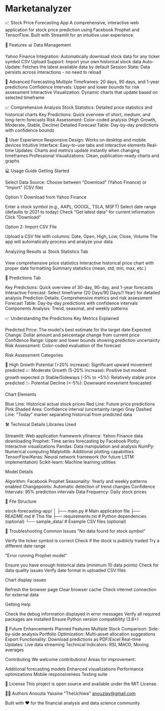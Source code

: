 # Marketanalyzer

📈 Stock Price Forecasting App
A comprehensive, interactive web application for stock price prediction using Facebook Prophet and TensorFlow. Built with Streamlit for an intuitive user experience.

🎯 Features
📊 Data Management

Yahoo Finance Integration: Automatically download stock data for any ticker symbol
CSV Upload Support: Import your own historical stock data
Auto-Update: Fetches the latest available data by default
Session State: Data persists across interactions - no need to reload

🔮 Advanced Forecasting
Multiple Timeframes: 20 days, 90 days, and 1-year predictions
Confidence Intervals: Upper and lower bounds for risk assessment
Interactive Visualization: Dynamic charts that update based on selected timeframe

📈 Comprehensive Analysis
Stock Statistics: Detailed price statistics and historical charts
Key Predictions: Quick overview of short, medium, and long-term forecasts
Risk Assessment: Color-coded analysis (High Growth, Moderate, Stable, Decline)
Detailed Forecast Table: Day-by-day predictions with confidence bounds

🎨 User Experience
Responsive Design: Works on desktop and mobile devices
Intuitive Interface: Easy-to-use tabs and interactive elements
Real-time Updates: Charts and metrics update instantly when changing timeframes
Professional Visualizations: Clean, publication-ready charts and graphs

💻 Usage Guide
Getting Started

Select Data Source: Choose between "Download" (Yahoo Finance) or "Import" (CSV file)

Option 1: Download from Yahoo Finance

Enter a stock symbol (e.g., AAPL, GOOGL, TSLA, MSFT)
Select date range (defaults to 2021 to today)
Check "Get latest data" for current information
Click "Download"

Option 2: Import CSV File

Upload a CSV file with columns: Date, Open, High, Low, Close, Volume
The app will automatically process and analyze your data

Analyzing Results
📊 Stock Statistics Tab

View comprehensive price statistics
Interactive historical price chart with proper date formatting
Summary statistics (mean, std, min, max, etc.)

🔮 Predictions Tab

Key Predictions: Quick overview of 30-day, 90-day, and 1-year forecasts
Interactive Forecast: Select timeframe (20 Days/90 Days/1 Year) for detailed analysis
Prediction Details: Comprehensive metrics and risk assessment
Forecast Table: Day-by-day predictions with confidence intervals
Components Analysis: Trend, seasonal, and weekly patterns

📈 Understanding the Predictions
Key Metrics Explained

Predicted Price: The model's best estimate for the target date
Expected Change: Dollar amount and percentage change from current price
Confidence Range: Upper and lower bounds showing prediction uncertainty
Risk Assessment: Color-coded evaluation of the forecast

Risk Assessment Categories

🚀 High Growth Potential (>20% increase): Significant upward movement predicted
📈 Moderate Growth (5-20% increase): Positive but modest growth expected
⚖️ Stable/Sideways (-5% to +5%): Relatively stable price predicted
📉 Potential Decline (<-5%): Downward movement forecasted

Chart Elements

Blue Line: Historical actual stock prices
Red Line: Future price predictions
Pink Shaded Area: Confidence interval (uncertainty range)
Gray Dashed Line: "Today" marker separating historical from predicted data

🛠️ Technical Details
Libraries Used

Streamlit: Web application framework
yfinance: Yahoo Finance data downloading
Prophet: Time series forecasting by Facebook
Plotly: Interactive visualizations
Pandas: Data manipulation and analysis
NumPy: Numerical computing
Matplotlib: Additional plotting capabilities
TensorFlow/Keras: Neural network framework (for future LSTM implementation)
Scikit-learn: Machine learning utilities

Model Details

Algorithm: Facebook Prophet
Seasonality: Yearly and weekly patterns enabled
Changepoints: Automatic detection of trend changes
Confidence Intervals: 95% prediction intervals
Data Frequency: Daily stock prices

📁 File Structure


stock-forecasting-app/
│
├── main.py          # Main application file
├── README.md             # This file
├── requirements.txt      # Python dependencies (optional)
└── sample_data/          # Example CSV files (optional)


🔧 Troubleshooting
Common Issues
"No data found for stock symbol"

Verify the ticker symbol is correct
Check if the stock is publicly traded
Try a different date range

"Error running Prophet model"

Ensure you have enough historical data (minimum 10 data points)
Check for data quality issues
Verify date format in uploaded CSV files

Chart display issues

Refresh the browser page
Clear browser cache
Check internet connection for external data

Getting Help

Check the debug information displayed in error messages
Verify all required packages are installed
Ensure Python version compatibility (3.8+)

🚀 Future Enhancements
Planned Features
Multiple Stock Comparison: Side-by-side analysis
Portfolio Optimization: Multi-asset allocation suggestions
Export Functionality: Download predictions as PDF/Excel
Real-time Updates: Live data streaming
Technical Indicators: RSI, MACD, Moving averages

Contributing
We welcome contributions! Areas for improvement:

Additional forecasting models
Enhanced visualizations
Performance optimizations
Mobile responsiveness
Testing suite

📄 License
This project is open source and available under the MIT License.

👨‍💻 Authors
Anouzla Yassine "TheUchiwa"  anouzlay@gmail.com

Built with ❤️ for the financial analysis and data science community
